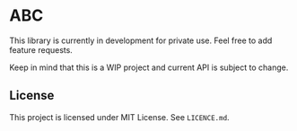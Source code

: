 # ABC

This library is currently in development for private use. Feel free to add feature requests.

Keep in mind that this is a WIP project and current API is subject to change.

## License
This project is licensed under MIT License.
See `LICENCE.md`.
